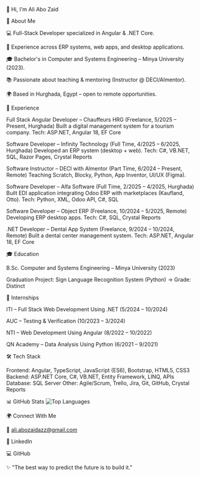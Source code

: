 👋 Hi, I'm Ali Abo Zaid

🚀 About Me

💻 Full-Stack Developer specialized in Angular & .NET Core.

🎯 Experience across ERP systems, web apps, and desktop applications.

🎓 Bachelor's in Computer and Systems Engineering – Minya University (2023).

📚 Passionate about teaching & mentoring (Instructor @ DECI/Almentor).

🌍 Based in Hurghada, Egypt – open to remote opportunities.

🏢 Experience

Full Stack Angular Developer – Chauffeurs HRG (Freelance, 5/2025 – Present, Hurghada)
Built a digital management system for a tourism company.
Tech: ASP.NET, Angular 18, EF Core

Software Developer – Infinity Technology (Full Time, 4/2025 – 6/2025, Hurghada)
Developed an ERP system (desktop + web).
Tech: C#, VB.NET, SQL, Razor Pages, Crystal Reports

Software Instructor – DECI with Almentor (Part Time, 6/2024 – Present, Remote)
Teaching Scratch, Blocky, Python, App Inventor, UI/UX (Figma).

Software Developer – Alfa Software (Full Time, 2/2025 – 4/2025, Hurghada)
Built EDI application integrating Odoo ERP with marketplaces (Kaufland, Otto).
Tech: Python, XML, Odoo API, C#, SQL

Software Developer – Object ERP (Freelance, 10/2024 – 5/2025, Remote)
Developing ERP desktop apps.
Tech: C#, SQL, Crystal Reports

.NET Developer – Dental App System (Freelance, 9/2024 – 10/2024, Remote)
Built a dental center management system.
Tech: ASP.NET, Angular 18, EF Core

🎓 Education

B.Sc. Computer and Systems Engineering – Minya University (2023)

Graduation Project: Sign Language Recognition System (Python) → Grade: Distinct

🏅 Internships

ITI – Full Stack Web Development Using .NET (5/2024 – 10/2024)

AUC – Testing & Verification (10/2023 – 3/2024)

NTI – Web Development Using Angular (8/2022 – 10/2022)

QN Academy – Data Analysis Using Python (6/2021 – 9/2021)

🛠️ Tech Stack

Frontend: Angular, TypeScript, JavaScript (ES6), Bootstrap, HTML5, CSS3
Backend: ASP.NET Core, C#, VB.NET, Entity Framework, LINQ, APIs
Database: SQL Server
Other: Agile/Scrum, Trello, Jira, Git, GitHub, Crystal Reports

📊 GitHub Stats
 <img src="https://github-readme-stats.vercel.app/api/top-langs/?username=Ali-Abozaid&layout=compact&theme=radical" alt="Top Languages" /> </p>
 
🌍 Connect With Me

📧 ali.abozaidazz@gmail.com

🔗 LinkedIn

💻 GitHub

✨ "The best way to predict the future is to build it."
